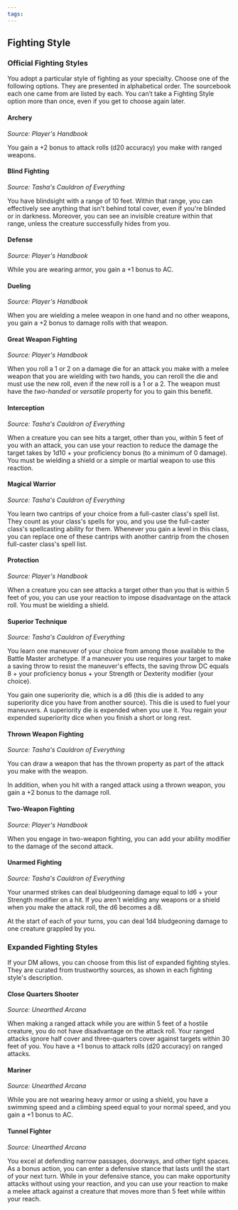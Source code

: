 ```yaml
---
tags: 
---
```

## Fighting Style

### Official Fighting Styles

You adopt a particular style of fighting as your specialty. Choose one of the following options. They are presented in alphabetical order. The sourcebook each one came from are listed by each. You can’t take a Fighting Style option more than once, even if you get to choose again later.

#### Archery
*Source: Player's Handbook*

You gain a +2 bonus to attack rolls (d20 accuracy) you make with ranged weapons.

#### Blind Fighting
*Source: Tasha's Cauldron of Everything*

You have blindsight with a range of 10 feet. Within that range, you can effectively see anything that isn't behind total cover, even if you're blinded or in darkness. Moreover, you can see an invisible creature within that range, unless the creature successfully hides from you.

#### Defense
*Source: Player's Handbook*

While you are wearing armor, you gain a +1 bonus to AC.

#### Dueling
*Source: Player's Handbook*

When you are wielding a melee weapon in one hand and no other weapons, you gain a +2 bonus to damage rolls with that weapon.

#### Great Weapon Fighting
*Source: Player's Handbook*

When you roll a 1 or 2 on a damage die for an attack you make with a melee weapon that you are wielding with two hands, you can reroll the die and must use the new roll, even if the new roll is a 1 or a 2. The weapon must have the *two-handed* or *versatile* property for you to gain this benefit.

#### Interception
*Source: Tasha's Cauldron of Everything*

When a creature you can see hits a target, other than you, within 5 feet of you with an attack, you can use your reaction to reduce the damage the target takes by 1d10 + your proficiency bonus (to a minimum of 0 damage). You must be wielding a shield or a simple or martial weapon to use this reaction.

#### Magical Warrior
*Source: Tasha's Cauldron of Everything*

You learn two cantrips of your choice from a full-caster class's spell list. They count as your class's spells for you, and you use the full-caster class's spellcasting ability for them. Whenever you gain a level in this class, you can replace one of these cantrips with another cantrip from the chosen full-caster class's spell list.

#### Protection
*Source: Player's Handbook*

When a creature you can see attacks a target other than you that is within 5 feet of you, you can use your reaction to impose disadvantage on the attack roll. You must be wielding a shield.

#### Superior Technique
*Source: Tasha's Cauldron of Everything*

You learn one maneuver of your choice from among those available to the Battle Master archetype. If a maneuver you use requires your target to make a saving throw to resist the maneuver's effects, the saving throw DC equals 8 + your proficiency bonus + your Strength or Dexterity modifier (your choice).

You gain one superiority die, which is a d6 (this die is added to any superiority dice you have from another source). This die is used to fuel your maneuvers. A superiority die is expended when you use it. You regain your expended superiority dice when you finish a short or long rest.

#### Thrown Weapon Fighting
*Source: Tasha's Cauldron of Everything*

You can draw a weapon that has the thrown property as part of the attack you make with the weapon.

In addition, when you hit with a ranged attack using a thrown weapon, you gain a +2 bonus to the damage roll.

#### Two-Weapon Fighting
*Source: Player's Handbook*

When you engage in two-weapon fighting, you can add your ability modifier to the damage of the second attack.

#### Unarmed Fighting
*Source: Tasha's Cauldron of Everything*

Your unarmed strikes can deal bludgeoning damage equal to ld6 + your Strength modifier on a hit. If you aren't wielding any weapons or a shield when you make the attack roll, the d6 becomes a d8.

At the start of each of your turns, you can deal 1d4 bludgeoning damage to one creature grappled by you.

### Expanded Fighting Styles

If your DM allows, you can choose from this list of expanded fighting styles. They are curated from trustworthy sources, as shown in each fighting style's description.

#### Close Quarters Shooter
*Source: Unearthed Arcana*

When making a ranged attack while you are within 5 feet of a hostile creature, you do not have disadvantage on the attack roll. Your ranged attacks ignore half cover and three-quarters cover against targets within 30 feet of you. You have a +1 bonus to attack rolls (d20 accuracy) on ranged attacks.

#### Mariner
*Source: Unearthed Arcana*

While you are not wearing heavy armor or using a shield, you have a swimming speed and a climbing speed equal to your normal speed, and you gain a +1 bonus to AC.

#### Tunnel Fighter
*Source: Unearthed Arcana*

You excel at defending narrow passages, doorways, and other tight spaces. As a bonus action, you can enter a defensive stance that lasts until the start of your next turn. While in your defensive stance, you can make opportunity attacks without using your reaction, and you can use your reaction to make a melee attack against a creature that moves more than 5 feet while within your reach.
